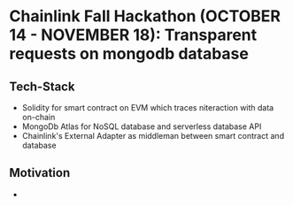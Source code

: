 # Chainlink Fall Hackathon (OCTOBER 14 - NOVEMBER 18): Transparent requests on mongodb database
## Tech-Stack
- Solidity for smart contract on EVM which traces niteraction with data on-chain
- MongoDb Atlas for NoSQL database and serverless database API
- Chainlink's External Adapter as middleman between smart contract and database

## Motivation
- 
